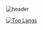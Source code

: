 ![header](https://capsule-render.vercel.app/api?type=waving&color=auto&height=300&section=header&text=LeeJeongMin&fontSize=90&fontColor=000000&animation=fadeIn")

[![Top Langs](https://github-readme-stats.vercel.app/api/top-langs/?username=jaruda-88&langs_count=8)](https://github.com/jaruda-88/github-readme-stats)
